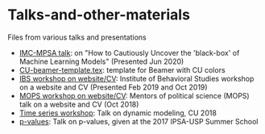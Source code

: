 # Talks-and-other-materials
Files from various talks and presentations

* [IMC-MPSA talk](https://www.methods-colloquium.com/video-archive): on "How to Cautiously Uncover the 'black-box' of Machine Learning Models" (Presented Jun 2020)
* [CU-beamer-template.tex](https://github.com/andyphilips/Talks-and-other-materials/blob/master/CU-beamer-template.tex): template for Beamer with CU colors
* [IBS workshop on website/CV](https://github.com/andyphilips/Talks-and-other-materials/tree/master/IBS%20workshop%20on%20website-CV): Institute of Behavioral Studies workshop on a website and CV (Presented Feb 2019 and Oct 2019)
* [MOPS workshop on website/CV](https://github.com/andyphilips/Talks-and-other-materials/tree/master/MOPS%20workshop%20on%20website-CV): Mentors of political science (MOPS) talk on a website and CV (Oct 2018)
* [Time series workshop](https://github.com/andyphilips/Talks-and-other-materials/tree/master/TS%20workshop): Talk on dynamic modeling, CU 2018
* [p-values](https://github.com/andyphilips/Talks-and-other-materials/blob/master/p-values.pdf): Talk on p-values, given at the 2017 IPSA-USP Summer School
